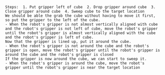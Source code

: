 
    Steps:  1. Put gripper left of cube  2. Drop gripper around cube  3. Close gripper around cube  4. Sweep cube to the target location
    We should be able the grab the cube without having to move it first, so put the gripper to the left of the cube.
    - When the robot's gripper is not almost vertically aligned with cube and the robot's gripper is not left of cube, move the robot's gripper until the robot's gripper is almost vertically aligned with the cube and the robot's gripper is left of cube.
    Now that the gripper is lined up, put it around the cube.
    - When the robot's gripper is not around the cube and the robot's gripper is open, move the robot's gripper until the robot's gripper is around the cube and the robot's gripper is closed
    If the gripper is now around the cube, we can start to sweep it.
    - When the robot's gripper is around the cube, move the robot's gripper until the robot's gripper is near the target location